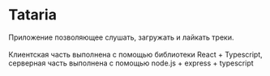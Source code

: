# Tataria
Приложение позволяющее слушать, загружать и лайкать треки.
<br/>
<br/>
Клиентская часть выполнена с помощью библиотеки React + Typescript, серверная часть выполнена с помощью node.js + express + typescript 


